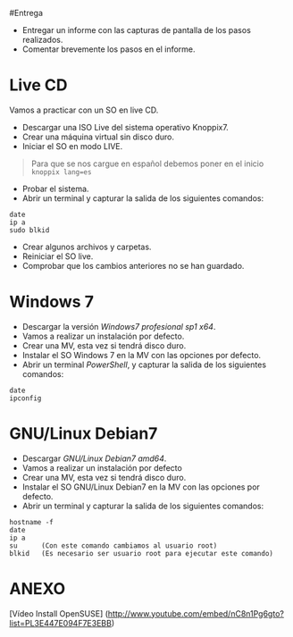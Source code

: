 
#Entrega
* Entregar un informe con las capturas de pantalla de los pasos realizados.
* Comentar brevemente los pasos en el informe. 

# Live CD
Vamos a practicar con un SO en live CD.
* Descargar una ISO Live del sistema operativo Knoppix7.
* Crear una máquina virtual sin disco duro.
* Iniciar el SO en modo LIVE.

> Para que se nos cargue en español debemos poner en el inicio `knoppix lang=es`

* Probar el sistema.
* Abrir un terminal y capturar la salida de los siguientes comandos:
```
date
ip a
sudo blkid
```
* Crear algunos archivos y carpetas.
* Reiniciar el SO live.
* Comprobar que los cambios anteriores no se han guardado.

# Windows 7
* Descargar la versión *Windows7 profesional sp1 x64*.
* Vamos a realizar un instalación por defecto.
* Crear una MV, esta vez si tendrá disco duro.
* Instalar el SO Windows 7 en la MV con las opciones por defecto.
* Abrir un terminal *PowerShell*, y capturar la salida de los siguientes comandos:
```
date
ipconfig
```

# GNU/Linux Debian7
* Descargar *GNU/Linux Debian7 amd64*.
* Vamos a realizar un instalación por defecto
* Crear una MV, esta vez si tendrá disco duro.
* Instalar el SO GNU/Linux Debian7 en la MV con las opciones por defecto.
* Abrir un terminal y capturar la salida de los siguientes comandos:
```
hostname -f
date
ip a
su      (Con este comando cambiamos al usuario root)
blkid   (Es necesario ser usuario root para ejecutar este comando)
```

# ANEXO
[Vídeo Install OpenSUSE] (http://www.youtube.com/embed/nC8n1Pg6gto?list=PL3E447E094F7E3EBB)
